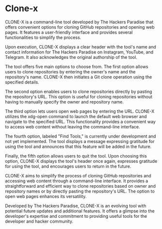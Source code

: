 # Clone-x
CLONE-X is a command-line tool developed by The Hackers Paradise that offers convenient options for cloning GitHub repositories and opening web pages. It features a user-friendly interface and provides several functionalities to simplify the process.

Upon execution, CLONE-X displays a clear header with the tool's name and contact information for The Hackers Paradise on Instagram, YouTube, and Telegram. It also acknowledges the original authorship of the tool.

The tool offers five main options to choose from. The first option allows users to clone repositories by entering the owner's name and the repository's name. CLONE-X then initiates a Git clone operation using the specified details.

The second option enables users to clone repositories directly by pasting the repository's URL. This option is useful for cloning repositories without having to manually specify the owner and repository name.

The third option lets users open web pages by entering the URL. CLONE-X utilizes the xdg-open command to launch the default web browser and navigate to the specified URL. This functionality provides a convenient way to access web content without leaving the command-line interface.

The fourth option, labeled "Find Tools," is currently under development and not yet implemented. The tool displays a message expressing gratitude for using the tool and announces that this feature will be added in the future.

Finally, the fifth option allows users to quit the tool. Upon choosing this option, CLONE-X displays the tool's header once again, expresses gratitude for using the tool, and encourages users to return in the future.

CLONE-X aims to simplify the process of cloning GitHub repositories and accessing web content through a command-line interface. It provides a straightforward and efficient way to clone repositories based on owner and repository names or by directly pasting the repository's URL. The option to open web pages enhances its versatility.

Developed by The Hackers Paradise, CLONE-X is an evolving tool with potential future updates and additional features. It offers a glimpse into the developer's expertise and commitment to providing useful tools for the developer and hacker community.
